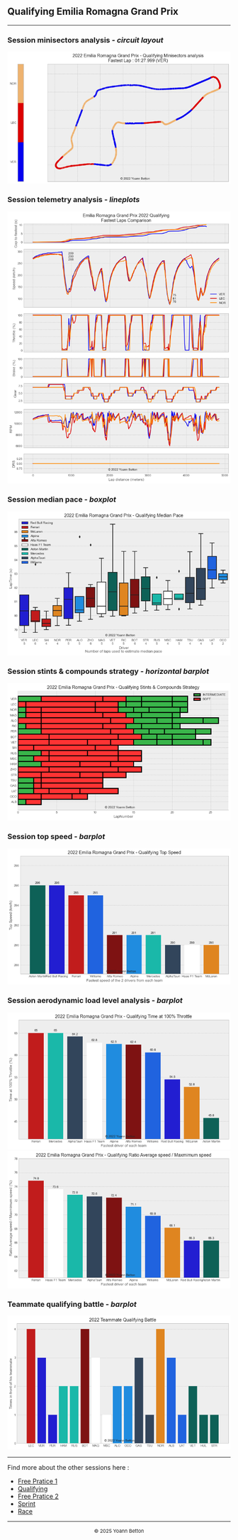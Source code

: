 ## Qualifying Emilia Romagna Grand Prix

---

### Session minisectors analysis - *circuit layout*

<img src="/output/2022-04-24_Emilia_Romagna_Grand_Prix/qualifying_minisectors_analysis_white.png?raw=true"/>

### Session telemetry analysis - *lineplots*

<img src="/output/2022-04-24_Emilia_Romagna_Grand_Prix/qualifying_telemetry_analysis_white.png?raw=true"/>

### Session median pace - *boxplot*

<img src="/output/2022-04-24_Emilia_Romagna_Grand_Prix/qualifying_median_pace_white.png?raw=true"/>

### Session stints & compounds strategy - *horizontal barplot*

<img src="/output/2022-04-24_Emilia_Romagna_Grand_Prix/qualifying_stints_compounds_stategy_white.png?raw=true"/>

### Session top speed - *barplot*

<img src="/output/2022-04-24_Emilia_Romagna_Grand_Prix/topspeed_qualifying_white.png?raw=true"/>

### Session aerodynamic load level analysis - *barplot*

<img src="/output/2022-04-24_Emilia_Romagna_Grand_Prix/qualifying_maximum_throttle_white.png?raw=true"/>

<img src="/output/2022-04-24_Emilia_Romagna_Grand_Prix/qualifying_speed_ratio_white.png?raw=true"/>

### Teammate qualifying battle - *barplot*

<img src="/output/2022-04-24_Emilia_Romagna_Grand_Prix/teammates_qualifying_battle_white.png?raw=true"/>

--- 

Find more about the other sessions here :
  - [Free Pratice 1](/page/FP1/2022-04-24_Emilia_Romagna_Grand_Prix)
  - [Qualifying](/page/Qualifying/2022-04-24_Emilia_Romagna_Grand_Prix) 
  - [Free Pratice 2](/page/FP2/2022-04-24_Emilia_Romagna_Grand_Prix)
  - [Sprint](/page/Sprint/2022-04-24_Emilia_Romagna_Grand_Prix)
  - [Race](/page/Race/2022-04-24_Emilia_Romagna_Grand_Prix)

---

<div style="text-align: center">
  <p style="font-size:11px">&copy; 2025 Yoann Betton</p>
</div>

<!-- ---

<p style="font-size:11px">Page generated from <a href="https://github.com/yoannbtn/yoannbtn.github.io">github.com/yoannbtn</a>.</p> -->